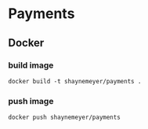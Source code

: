 # Payments

## Docker
### build image
```
docker build -t shaynemeyer/payments .
```
### push image
```
docker push shaynemeyer/payments
```
